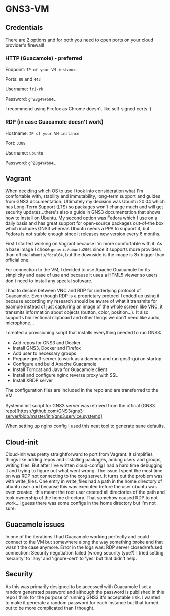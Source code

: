 # GNS3-VM

## Credentials

There are 2 options and for both you need to open ports on your cloud provider's firewall!

### HTTP (Guacamole) - preferred

Endpoint: `IP of your VM instance`

Ports: `80` and `443`

Username: `fri-rk`

Password: `g^Z8g4Y#bU4L`

I recommend using Firefox as Chrome doesn't like self-signed certs :)

### RDP (in case Guacamole doesn't work)

Hostname: `IP of your VM instance`

Port: `3389`

Username: `ubuntu`

Password: `g^Z8g4Y#bU4L`

## Vagrant

When deciding which OS to use I took into consideration what I'm comfortable with, stability and immutability, long-term support and guides from GNS3 documentation. Ultimately my decision was Ubuntu 20.04 which has Long-Term Support (LTS) so packages won't change much and will get security updates...there's also a guide in GNS3 documentation that shows how to install on Ubuntu.
My second option was Fedora which I use on a daily basis and has great support for open-source packages out-of-the box which includes GNS3 whereas Ubuntu needs a PPA to support it, but Fedora is not stable enough since it releases new version every 6 months.

First I started working on Vagrant because I'm more comfortable with it. As a base image I chose `generic/ubuntu2004` since it supports more providers than official `ubuntu/focal64`, but the downside is the image is 3x bigger than official one.

For connection to the VM, I decided to use Apache Guacamole for its simplicity and ease of use and because it uses a HTML5 viewer so users don't need to install any special software.

I had to decide between VNC and RDP for underlying protocol of Guacamole. Even though RDP is a proprietary protocol I ended up using it because according my research should be aware of what it transmits for example instead of just capturing an image of the whole screen like VNC, it transmits information about objects (button, color, position...). It also supports bidirectional clipboard and other things we don't need like audio, microphone...

I created a provisioning script that installs everything needed to run GNS3:

- Add repos for GNS3 and Docker
- Install GNS3, Docker and Firefox
- Add user to necessary groups
- Prepare gns3-server to work as a daemon and run gns3-gui on startup
- Configure and build Apache Guacamole
- Install Tomcat and Java for Guacamole client
- Install and configure nginx reverse proxy with SSL
- Install XRDP server

The configuration files are included in the repo and are transferred to the VM.

Systemd init script for GNS3 server was retrived from the offical (GNS3 repo)[https://github.com/GNS3/gns3-server/blob/master/init/gns3.service.systemd]

When setting up nginx config I used this neat [tool](https://ssl-config.mozilla.org/#server=nginx&version=1.17.0&config=intermediate&openssl=1.1.1&hsts=false&ocsp=false&guideline=5.6) to generate sane defaults.

## Cloud-init

Cloud-init was pretty straightforward to port from Vagrant. It simplifies things like adding repos and installing packages, adding users and groups, writing files.
But after I've written cloud-config I had a hard time debugging it and trying to figure out what went wrong.
The issue I spent the most time on was RDP not connecting to the xorg server. It turns out the problem was with write_files. One entry in write_files had a path in the home directory of ubuntu user and because this was executed before the user ubuntu was even created, this meant the root user created all directories of the path and took ownership of the home directory. That somehow caused RDP to not work...I guess there was some configs in the home directory but I'm not sure.

## Guacamole issues

In one of the iterations I had Guacamole working perfectly and could connect to the VM but somewhere along the way something broke and that wasn't the case anymore.
Error in the logs was: RDP server closed/refused connection: Security negotiation failed (wrong security type?)
I tried setting 'security' to 'any' and 'ignore-cert' to 'yes' but that didn't help.

## Security

As this was primarily designed to be accessed with Guacamole I set a random generated password and although the password is published in this repo I think for the purpose of running GNS3 it's acceptable risk. I wanted to make it generate a random password for each instance but that turned out to be more complicated than I thought.
